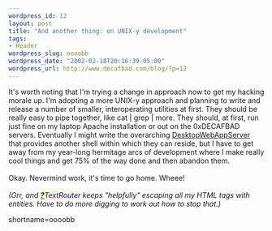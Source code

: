 ```yaml
--- 
wordpress_id: 12
layout: post
title: "And another thing: on UNIX-y development"
tags: 
- Header
wordpress_slug: oooobb
wordpress_date: "2002-02-18T20:16:39-05:00"
wordpress_url: http://www.decafbad.com/blog/?p=12
---
```

It's worth noting that I'm trying a change in approach now to get my hacking morale up.  I'm adopting a more UNIX-y approach and planning to write and release a number of smaller, interoperating utilities at first.  They should be really easy to pipe together, like cat | grep | more.  They should, at first, run just fine on my laptop Apache installation or out on the 0xDECAFBAD servers.  Eventually I might write the overarching <a href="http://www.decafbad.com/twiki/bin/view/Main/DesktopWebAppServer">DesktopWebAppServer</a> that provides another shell within which they can reside, but I have to get away from my year-long hermitage arcs of development where I make really cool things and get 75% of the way done and then abandon them.
<br /><br />
Okay.  Nevermind work, it's time to go home.  Wheee!
<br /><br />
<i>(Grr, and <span style='background : #FFFFCE;'><a href="http://www.decafbad.com/twiki/bin/edit/Main/TextRouter?topicparent=Main.FilterData"><b>?</b></a><font color="#0000FF">TextRouter</font></span> keeps "helpfully" escaping all my HTML tags with entities.  Have to do more digging to work out how to stop that.)</i>
<!--more-->
shortname=oooobb
